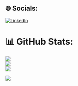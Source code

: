 
## 🌐 Socials:
[![LinkedIn](https://img.shields.io/badge/LinkedIn-%230077B5.svg?logo=linkedin&logoColor=white)](https://linkedin.com/in/ZahraRafiei) 

# 📊 GitHub Stats:
![](https://github-readme-stats.vercel.app/api?username=melodiw82&theme=dark&hide_border=false&include_all_commits=true&count_private=false)<br/>
![](https://github-readme-streak-stats.herokuapp.com/?user=melodiw82&theme=dark&hide_border=false)<br/>
![](https://github-readme-stats.vercel.app/api/top-langs/?username=melodiw82&theme=dark&hide_border=false&include_all_commits=true&count_private=false&layout=compact)


[![](https://visitcount.itsvg.in/api?id=melodiw82&icon=0&color=0)](https://visitcount.itsvg.in)

